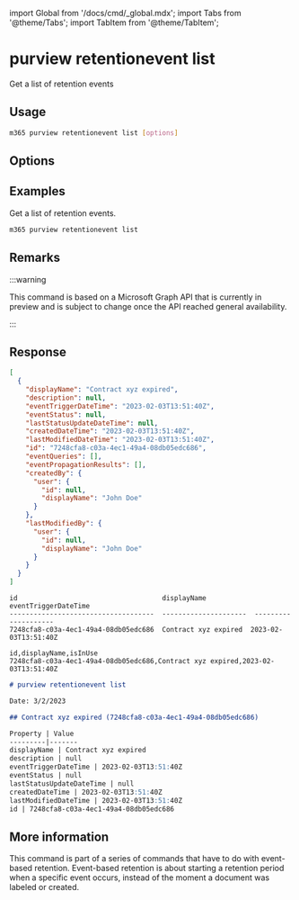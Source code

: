 <!-- DISCLAIMER: All secrets, passwords, and sensitive values in this document are examples only and not real credentials. -->
import Global from '/docs/cmd/_global.mdx';
import Tabs from '@theme/Tabs';
import TabItem from '@theme/TabItem';

# purview retentionevent list

Get a list of retention events

## Usage

```sh
m365 purview retentionevent list [options]
```

## Options

<Global />

## Examples

Get a list of retention events.

```sh
m365 purview retentionevent list
```

## Remarks

:::warning

This command is based on a Microsoft Graph API that is currently in preview and is subject to change once the API reached general availability.

:::

## Response

<Tabs>
  <TabItem value="JSON">

  ```json
  [
    {
      "displayName": "Contract xyz expired",
      "description": null,
      "eventTriggerDateTime": "2023-02-03T13:51:40Z",
      "eventStatus": null,
      "lastStatusUpdateDateTime": null,
      "createdDateTime": "2023-02-03T13:51:40Z",
      "lastModifiedDateTime": "2023-02-03T13:51:40Z",
      "id": "7248cfa8-c03a-4ec1-49a4-08db05edc686",
      "eventQueries": [],
      "eventPropagationResults": [],
      "createdBy": {
        "user": {
          "id": null,
          "displayName": "John Doe"
        }
      },
      "lastModifiedBy": {
        "user": {
          "id": null,
          "displayName": "John Doe"
        }
      }
    }
  ]
  ```

  </TabItem>
  <TabItem value="Text">

  ```text
  id                                    displayName            eventTriggerDateTime
  ------------------------------------  ---------------------  --------------------
  7248cfa8-c03a-4ec1-49a4-08db05edc686  Contract xyz expired  2023-02-03T13:51:40Z
  ```

  </TabItem>
  <TabItem value="CSV">

  ```csv
  id,displayName,isInUse
  7248cfa8-c03a-4ec1-49a4-08db05edc686,Contract xyz expired,2023-02-03T13:51:40Z
  ```

  </TabItem>
  <TabItem value="Markdown">

  ```md
  # purview retentionevent list

  Date: 3/2/2023

  ## Contract xyz expired (7248cfa8-c03a-4ec1-49a4-08db05edc686)

  Property | Value
  ---------|-------
  displayName | Contract xyz expired
  description | null
  eventTriggerDateTime | 2023-02-03T13:51:40Z
  eventStatus | null
  lastStatusUpdateDateTime | null
  createdDateTime | 2023-02-03T13:51:40Z
  lastModifiedDateTime | 2023-02-03T13:51:40Z
  id | 7248cfa8-c03a-4ec1-49a4-08db05edc686
  ```

  </TabItem>
</Tabs>

## More information

This command is part of a series of commands that have to do with event-based retention. Event-based retention is about starting a retention period when a specific event occurs, instead of the moment a document was labeled or created.
